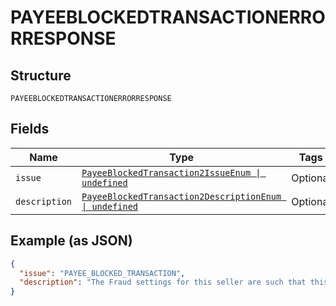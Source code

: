 
# PAYEEBLOCKEDTRANSACTIONERRORRESPONSE

## Structure

`PAYEEBLOCKEDTRANSACTIONERRORRESPONSE`

## Fields

| Name | Type | Tags | Description |
|  --- | --- | --- | --- |
| `issue` | [`PayeeBlockedTransaction2IssueEnum \| undefined`](../../doc/models/payee-blocked-transaction-2-issue-enum.md) | Optional | - |
| `description` | [`PayeeBlockedTransaction2DescriptionEnum \| undefined`](../../doc/models/payee-blocked-transaction-2-description-enum.md) | Optional | - |

## Example (as JSON)

```json
{
  "issue": "PAYEE_BLOCKED_TRANSACTION",
  "description": "The Fraud settings for this seller are such that this payment cannot be executed."
}
```

